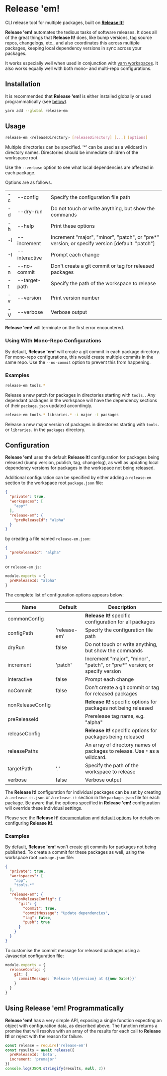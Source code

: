 # Release 'em!

CLI release tool for multiple packages, built on [**Release It!**](https://github.com/release-it/release-it)

**Release 'em!** automates the tedious tasks of software releases. It does all 
of the great things that **Release It!** does, like bump versions, tag source 
repos, changelogs, etc., and also coordinates this across multiple packages,
keeping local dependency versions in sync across your packages. 

It works especially well when used in conjunction with 
[yarn workspaces](https://yarnpkg.com/lang/en/docs/workspaces/).
It also works equally well with both mono- and multi-repo configurations.

## Installation

It is recommended that **Release 'em!** is either installed globally or used
programmatically (see [below](#using-release-em-programmatically)).

```bash
yarn add --global release-em
```

## Usage

```bash
release-em <releaseDirectory> [releaseDirectory] [...] [options]
```

Multiple directories can be specified. '*' can be used as a wildcard in 
directory names. Directories should be immediate children of the workspace
root.

Use the `--verbose` option to see what local dependencies are affected in each
package.

Options are as follows.

| | | |
-|-|-
-c|--config|Specify the configuration file path
-d|--dry-run|Do not touch or write anything, but show the commands
-h|--help|Print these options
-i|--increment|Increment "major", "minor", "patch", or "pre*" version; or specify version [default: "patch"]
-I|--interactive|Prompt each change
-n|--no-commit|Don't create a git commit or tag for released packages
-t|--target-path|Specify the path of the workspace to release
-v|--version|Print version number
-V|--verbose|Verbose output

**Release 'em!** will terminate on the first error encountered.

### Using With Mono-Repo Configurations

By default, **Release 'em!** will create a git commit in each package 
directory. For mono-repo configurations, this would create multiple commits
in the same repo. Use the `--no-commit` option to prevent this from happening.

### Examples

```bash
release-em tools.*
```

Release a new patch for packages in directories starting with `tools.`. 
Any dependant packages in the workspace will have the dependency
sections of their `package.json` updated accordingly.

```bash
release-em tools.* libraries.* -i major -t packages
```

Release a new major version of packages in directories starting with `tools.` 
or `libraries.` in the `packages` directory.

## Configuration

**Release 'em!** uses the default **Release It!** configuration for packages 
being released (bump version, publish, tag, changelog), as well as updating 
local dependency versions for packages in the workspace not being released.

Additional configuration can be specified by either adding a `release-em` 
section to the workspace root `package.json` file: 

```JSON
{
  "private": true,
  "workspaces": [
    "app*"
  ],
  "release-em": {
    "preReleaseId": "alpha"
  }
}
```

by creating a file named `release-em.json`:

```JSON
{
  "preReleaseId": "alpha"
}
```

or `release-em.js`:

```Javascript
module.exports = {
  preReleaseId: "alpha"
}
```

The complete list of configuration options appears below:

Name|Default|Description
-|-|-
commonConfig||**Release It!** specific configuration for all packages
configPath|'release-em'|Specify the configuration file path
dryRun|false|Do not touch or write anything, but show the commands
increment|'patch'|Increment "major", "minor", "patch", or "pre*" version; or specify version
interactive|false|Prompt each change
noCommit|false|Don't create a git commit or tag for released packages
nonReleaseConfig||**Release It!** specific options for packages not being released
preReleaseId||Prerelease tag name, e.g. "alpha"
releaseConfig||**Release It!** specific options for packages being released
releasePaths||An array of directory names of packages to release. Use `*` as a wildcard.
targetPath|'.'|Specify the path of the workspace to release
verbose|false|Verbose output

The **Release It!** configuration for individual packages can be set by 
creating a `.release-it.json` or a `release-it` section in the `package.json` 
file for each package. Be aware that the options specified in **Release 'em!**
configuration will override these individual settings.

Please see the **Release It!** [documentation](https://github.com/release-it/release-it#configuration) and 
[default options](https://github.com/release-it/release-it/blob/master/conf/release-it.json)
for details on configuring **Release It!**.

### Examples

By default, **Release 'em!** won't create git commits for packages not being
published. To create a commit for these packages as well, using the workspace
root `package.json` file:

```JSON
{
  "private": true,
  "workspaces": [
    "app",
    "tools.*"
  ],
  "release-em": {
    "nonReleaseConfig": {
      "git": {
        "commit": true,
        "commitMessage": "Update dependencies",
        "tag": false,
        "push": true    
      }
    }
  }
}
```

To customise the commit message for released packages using a Javascript 
configuration file:

```Javascript
module.exports = {
  releaseConfig: {
    git: {
      commitMessage: `Release \${version} at ${new Date()}`
    }
  }
}
```

## Using **Release 'em!** Programmatically

**Release 'em!** has a very simple API, exposing a single function expecting
an object with configuration data, as described above. The function returns a
promise that will resolve with an array of the results for each call to
**Release It!** or reject with the reason for failure.

```Javascript
const release = require('release-em')
const results = await release({
  preReleaseId: 'beta',
  increment: 'premajor'
})
console.log(JSON.stringify(results, null, 2))
```
